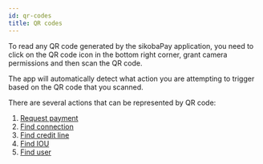 ```yaml
---
id: qr-codes
title: QR codes
---
```


To read any QR code generated by the sikobaPay application, you need to click on the QR code icon in the bottom right corner, grant camera permissions and then scan the QR code.

The app will automatically detect what action you are attempting to trigger based on the QR code that you scanned.

There are several actions that can be represented by QR code:

1. [Request payment](request-payment.md)
2. [Find connection](find-connection.md)
3. [Find credit line](find-credit-line.md)
4. [Find IOU](find-iou.md)
5. [Find user](find-user.md)
